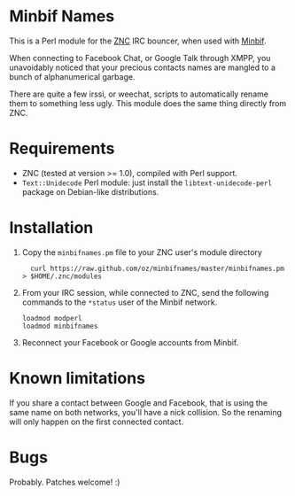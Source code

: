 # Minbif Names

This is a Perl module for the [ZNC][znc] IRC bouncer, when used with
[Minbif][minbif].

When connecting to Facebook Chat, or Google Talk through XMPP, you unavoidably
noticed that your precious contacts names are mangled to a bunch of
alphanumerical garbage.

There are quite a few irssi, or weechat, scripts to automatically rename them
to something less ugly.  This module does the same thing directly from ZNC.

# Requirements

  * ZNC (tested at version >= 1.0), compiled with Perl support.
  * `Text::Unidecode` Perl module: just install the `libtext-unidecode-perl`
    package on Debian-like distributions.

# Installation

  1. Copy the `minbifnames.pm` file to your ZNC user's module directory

      ```
        curl https://raw.github.com/oz/minbifnames/master/minbifnames.pm > $HOME/.znc/modules
      ```

  2. From your IRC session, while connected to ZNC, send the following commands
     to the `*status` user of the Minbif network.

      ```
      loadmod modperl
      loadmod minbifnames
      ```

  3. Reconnect your Facebook or Google accounts from Minbif.

# Known limitations

If you share a contact between Google and Facebook, that is using the same name
on both networks, you'll have a nick collision.  So the renaming will only
happen on the first connected contact.

# Bugs

Probably. Patches welcome! :)

[znc]: http://znc.in/
[minbif]: http://minbif.im.
